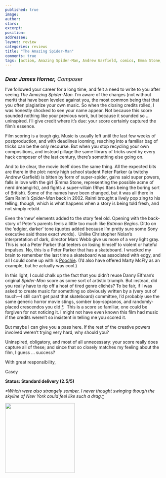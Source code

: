 ```yaml
---
published: true
image:
author: 
stars: 
excerpt: 
position: 
addressee: 
layout: review
categories: reviews
title: "The Amazing Spider-Man"
comments: true
tags: [action, Amazing Spider-Man, Andrew Garfield, comics, Emma Stone, Letters, Marc Webb, Sam Raimi]
---
```

<div><p><span class="full-image-block ssNonEditable"><span><a href="/letters/2012/7/6/the-amazing-spider-man.html"><img src="http://static.squarespace.com/static/5005f6bcc4aa41161b33e89e/5329cf1fe4b07c068ebf74de/5329cf1fe4b07c068ebf75a8/1341581324447/amazing-spider-man.jpg" alt="" /></a></span></span></p>
<p><span style="font-size:120%;"><em><strong>Dear James Horner,</strong> Compos</em>er</span></p>
<p>I&rsquo;ve followed your career for a long time, and felt a need to write to you after seeing <em>The Amazing Spider-Man.</em> I&rsquo;m aware of the charges (not without merit) that have been leveled against you, the most common being that that you often plagiarize your own music. So when the closing credits rolled, I was honestly shocked to see your name appear. Not because this score sounded nothing like your previous work, but because it sounded so &hellip; uninspired. I&rsquo;ll give credit where it&rsquo;s due: your score certainly captured the film&rsquo;s essence.</p>
<p>Film scoring is a tough gig. Music is usually left until the last few weeks of postproduction, and with deadlines looming, reaching into a familiar bag of tricks can be the only recourse. But when you stop recycling your own compositions, and instead pillage the same library of tricks used by every hack composer of the last century, there&rsquo;s something else going on.</p>
<p>And to be clear, the movie itself does the same thing. All the expected bits are there in the plot: nerdy high school student Peter Parker (a twitchy Andrew Garfield) is bitten by form of super-spider, gains said super powers, falls in love with the girl (Emma Stone, representing the possible acme of nerd dreamgirls), and fights a super-villain (Rhys Ifans being the boring sort of British). Some of the names have been changed, but it was all there in Sam Raimi&rsquo;s <em>Spider-Man</em> back in 2002. Raimi brought a lively pop zing to his telling, though, which is what happens when a story is being told fresh, and not simply retold.&nbsp;</p>
<p>Even the &lsquo;new&rsquo; elements added to the story feel old. Opening with the back-story of Peter&rsquo;s parents feels a little too much like <em>Batman Begins</em>. Ditto on the &lsquo;edgier, darker&rsquo; tone (quotes added because I&rsquo;m pretty sure some Sony executive said those exact words).&nbsp; Unlike Christopher Nolan&rsquo;s interpretation of dark, director Marc Webb give us more of a very light gray. This is not a Peter Parker that teeters on losing himself to violent or hateful impulses. No, this is a Peter Parker that has a skateboard. I wracked my brain to remember the last time a skateboard was associated with edgy, and all I could come up with is <a href="http://www.youtube.com/watch?v=KHOMIL_6x7k">Poochie</a>. (I&rsquo;d also have offered Marty McFly as an example, but he actually was cool.)</p>
<p>In this light, I could chalk up the fact that you didn&rsquo;t reuse Danny Elfman&rsquo;s original <em>Spider-Man </em>score as some sort of artistic triumph. But instead, did you really have to rip off a host of tired genre clich&eacute;s? To be fair, if I was asked to create music for something so obviously written by a (very out of touch&mdash;I still can&rsquo;t get past that skateboard) committee, I&rsquo;d probably use the same generic horror movie stings, somber boy-sopranos, and randomly-placed crescendos you did&nbsp;<a href="#1">*</a><a name="1b"></a>. &nbsp;This is a score so familiar, one could be forgiven for not noticing it. I might not have even known this film had music if the credits weren&rsquo;t so insistent in telling me you scored it.</p>
<p>But maybe I can give you a pass here. If the rest of the creative powers involved weren&rsquo;t trying very hard, why should you?</p>
<p>Uninspired, obligatory, and most of all unnecessary: your score really does capture all of these; and since that so closely matches my feeling about the film, I guess &hellip; success?&nbsp;</p>
<p>With great responsibility,</p>
<p>Casey</p>
<p><strong>Status: Standard delivery (2.5/5)</strong></p>
<p><a name="1"></a><em>*Which were also strangely somber. I never thought swinging though the skyline of New York could feel like such a drag.</em><a href="#1b">^</a></p>
<p><span class="full-image-block ssNonEditable"><span><a href="http://www.zip.ca/browse/title.aspx?f=titleId%28204318%29"><img style="width:225px;" src="http://static.squarespace.com/static/5005f6bcc4aa41161b33e89e/5329cf1fe4b07c068ebf74de/5329cf20e4b07c068ebf7cfc/1343245704065/Rent-it-on-Zip.png" alt="" /></a></span></span></p></div>
